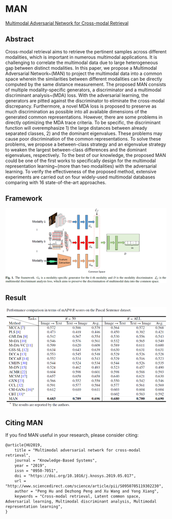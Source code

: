 # MAN
[Multimodal Adversarial Network for Cross-modal Retrieval](https://www.sciencedirect.com/science/article/pii/S0950705119302230)

## Abstract
  Cross-modal retrieval aims to retrieve the pertinent samples across different modalities, which is  important in 
 numerous multimodal applications. It is challenging to correlate the multimodal data due to large heterogeneous gap between distinct modalities. In this paper, we propose a Multimodal Adversarial Network~(MAN) to project the multimodal data into a common space wherein the similarities between different modalities can be directly computed by the same distance measurement. The proposed MAN consists of multiple modality-specific generators, a discriminator and a multimodal discriminant analysis~(MDA) loss. With the adversarial learning, the generators are pitted against the discriminator to eliminate the cross-modal discrepancy. Furthermore, a novel MDA loss is proposed to preserve as much discrimination as possible into all available dimensions of the generated common representations. However, there are some problems in directly optimizing the MDA trace criteria. To be specific, the discriminant function will overemphasize 1) the large distances between already separated classes, 2) and the dominant eigenvalues. These problems may cause poor discrimination of the common representations. To solve these problems, we propose a between-class strategy and an eigenvalue strategy to weaken the largest between-class differences and the dominant eigenvalues, respectively. To the best of our knowledge, the proposed MAN could be one of the first  works to specifically design for the multimodal representation learning~(more than two modalities) with the adversarial learning. To verify the effectiveness of the proposed method, extensive experiments are carried out on four widely-used multimodal databases comparing with 16 state-of-the-art approaches.
## Framework
![MAN](framework.png)

<!--## Result
![Result](pascal_sentence_results.png)-->
## Result
<img src="pascal_sentence_results.png" width="700"/>

## Citing MAN
If you find MAN useful in your research, please consider citing:
```
@article{HU2019,
    title = "Multimodal adversarial network for cross-modal retrieval",
    journal = "Knowledge-Based Systems",
    year = "2019",
    issn = "0950-7051",
    doi = "https://doi.org/10.1016/j.knosys.2019.05.017",
    url = "http://www.sciencedirect.com/science/article/pii/S0950705119302230",
    author = "Peng Hu and Dezhong Peng and Xu Wang and Yong Xiang",
    keywords = "Cross-modal retrieval, Latent common space, Adversarial learning, Multimodal discriminant analysis, Multimodal representation learning",
}
```
